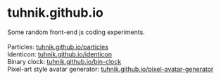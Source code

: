 # tuhnik.github.io

Some random front-end js coding experiments.<br>
<br>
Particles: [tuhnik.github.io/particles](https://tuhnik.github.io/particles/)<br>
Identicon: [tuhnik.github.io/identicon](https://tuhnik.github.io/identicon/)<br>
Binary clock: [tuhnik.github.io/bin-clock](https://tuhnik.github.io/bin-clock/)<br>
Pixel-art style avatar generator: [tuhnik.github.io/pixel-avatar-generator](https://tuhnik.github.io/pixel-avatar-generator/)<br>
